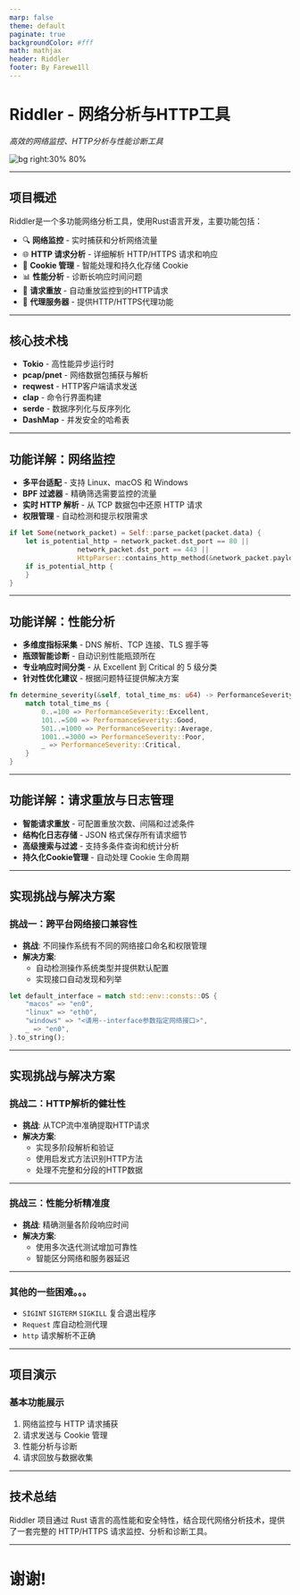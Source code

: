 ```yaml
---
marp: false
theme: default
paginate: true
backgroundColor: #fff
math: mathjax
header: Riddler
footer: By Farewe1ll
---
```


# Riddler - 网络分析与HTTP工具

*高效的网络监控、HTTP分析与性能诊断工具*

![bg right:30% 80%](https://www.rust-lang.org/static/images/rust-logo-blk.svg)

---

## 项目概述

Riddler是一个多功能网络分析工具，使用Rust语言开发，主要功能包括：

- 🔍 **网络监控** - 实时捕获和分析网络流量
- 🌐 **HTTP 请求分析** - 详细解析 HTTP/HTTPS 请求和响应
- 🍪 **Cookie 管理** - 智能处理和持久化存储 Cookie
- 📊 **性能分析** - 诊断长响应时间问题
- 🔄 **请求重放** - 自动重放监控到的HTTP请求
- 🔌 **代理服务器** - 提供HTTP/HTTPS代理功能

---

## 核心技术栈

- **Tokio** - 高性能异步运行时
- **pcap/pnet** - 网络数据包捕获与解析
- **reqwest** - HTTP客户端请求发送
- **clap** - 命令行界面构建
- **serde** - 数据序列化与反序列化
- **DashMap** - 并发安全的哈希表

---

## 功能详解：网络监控

- **多平台适配** - 支持 Linux、macOS 和 Windows
- **BPF 过滤器** - 精确筛选需要监控的流量
- **实时 HTTP 解析** - 从 TCP 数据包中还原 HTTP 请求
- **权限管理** - 自动检测和提示权限需求

```rust
if let Some(network_packet) = Self::parse_packet(packet.data) {
    let is_potential_http = network_packet.dst_port == 80 ||
                 network_packet.dst_port == 443 ||
                 HttpParser::contains_http_method(&network_packet.payload);
    if is_potential_http {
    }
}
```

---

## 功能详解：性能分析

- **多维度指标采集** - DNS 解析、TCP 连接、TLS 握手等
- **瓶颈智能诊断** - 自动识别性能瓶颈所在
- **专业响应时间分类** - 从 Excellent 到 Critical 的 $5$ 级分类
- **针对性优化建议** - 根据问题特征提供解决方案

```rust
fn determine_severity(&self, total_time_ms: u64) -> PerformanceSeverity {
    match total_time_ms {
        0..=100 => PerformanceSeverity::Excellent,
        101..=500 => PerformanceSeverity::Good,
        501..=1000 => PerformanceSeverity::Average,
        1001..=3000 => PerformanceSeverity::Poor,
        _ => PerformanceSeverity::Critical,
    }
}
```

---

## 功能详解：请求重放与日志管理

- **智能请求重放** - 可配置重放次数、间隔和过滤条件
- **结构化日志存储** - JSON 格式保存所有请求细节
- **高级搜索与过滤** - 支持多条件查询和统计分析
- **持久化Cookie管理** - 自动处理 Cookie 生命周期

---

## 实现挑战与解决方案

### 挑战一：跨平台网络接口兼容性

- **挑战**: 不同操作系统有不同的网络接口命名和权限管理
- **解决方案**:
  - 自动检测操作系统类型并提供默认配置
  - 实现接口自动发现和列举

```rust
let default_interface = match std::env::consts::OS {
    "macos" => "en0",
    "linux" => "eth0",
    "windows" => "<请用--interface参数指定网络接口>",
    _ => "en0",
}.to_string();
```

---

## 实现挑战与解决方案

### 挑战二：HTTP解析的健壮性

- **挑战**: 从TCP流中准确提取HTTP请求
- **解决方案**:
  - 实现多阶段解析和验证
  - 使用启发式方法识别HTTP方法
  - 处理不完整和分段的HTTP数据

---

### 挑战三：性能分析精准度

- **挑战**: 精确测量各阶段响应时间
- **解决方案**:
  - 使用多次迭代测试增加可靠性
  - 智能区分网络和服务器延迟

---

### 其他的一些困难。。。

- `SIGINT` `SIGTERM` `SIGKILL` 复合退出程序
- `Request` 库自动检测代理
- `http` 请求解析不正确

---

## 项目演示

### 基本功能展示

1. 网络监控与 HTTP 请求捕获
2. 请求发送与 Cookie 管理
3. 性能分析与诊断
4. 请求回放与数据收集

---

## 技术总结

Riddler 项目通过 Rust 语言的高性能和安全特性，结合现代网络分析技术，提供了一套完整的 HTTP/HTTPS 请求监控、分析和诊断工具。

---

# 谢谢!